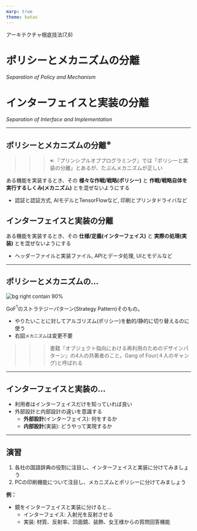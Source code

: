 ```yaml
---
marp: true
theme: katas
---
```

<!-- 
size: 16:9
paginate: true
-->
<!-- header: 勉強会#-->

アーキテクチャ根底技法(7,8)

# ポリシーとメカニズムの分離
_Separation of Policy and Mechanism_

# インターフェイスと実装の分離

_Separation of Interface and Implementation_

---

## ポリシーとメカニズムの分離$^※$

>>> ※:『プリンシプルオブプログラミング』では「ポリシーと実装の分離」とあるが、たぶんメカニズムが正しい

ある機能を実装するとき、その **様々な作戦/戦略(ポリシー)** と **作戦/戦略自体を実行するしくみ(メカニズム)** とを混ぜないようにする

* 認証と認証方式, AIモデルとTensorFlowなど, 印刷とプリンタドライバなど

## インターフェイスと実装の分離

ある機能を実装するとき、その **仕様/定義(インターフェイス)** と **実際の処理(実装)** とを混ぜないようにする

* ヘッダーファイルと実装ファイル, APIとデータ処理, UIとモデルなど

---

## ポリシーとメカニズムの…

![bg right contain 90%](https://kroki.io/plantuml/svg/eNpzKC5JLCopzc1RCC4pSixJTa9U8E0tychP4crMK0ktSktMTlV43Dz3cfOqx03bHzfvqeZSUNDVBRLKCtWJScVAPckltQrF-bmp8Wmlecklmfl5GppctVzJOYnFxQpP9s551rHs_Z6JCqkVJal5KcW4zCJkwCRyDXjcvPBx0-rHzd2Pm3Y9bl4A1qFQDPOqFYpxQE1caOoV8nWLdFEUAfUk5-eVJGbmKdhxOQCdBAw7AJhzj9c=)

GoF$^1$のストラテジーパターン(Strategy Pattern)そのもの。

* やりたいことに対してアルゴリズム(ポリシー)を動的/静的に切り替えるのに使う
* 右図`メカニズム`は変更不要


>>> 書籍『オブジェクト指向における再利用のためのデザインパターン』の4人の共著者のこと。Gang of Four(４人のギャング)と呼ばれる

---

## インターフェイスと実装の...

* 利用者はインターフェイスだけを知っていれば良い
* 外部設計と内部設計の違いを意識する
    * **外部設計**(インターフェイス): 何をするか
    * **内部設計**(実装): どうやって実現するか

<!-- ポリシーとメカニズムについては先日のエンジンを考えると良いかもしれない。車体側のエンジンマウントがメカニズムで、載せるエンジンの種類がポリシー。エンジンが変えられないと困る。もし変えられないと、藤原拓海も須藤京一のランエボⅢにいろは坂で再戦して勝つどころか86を手放すことになっていたかもしれないわけで、重要さも分かると思う -->

---

## 演習

1. 各社の国語辞典の役割に注目し、インターフェイスと実装に分けてみましょう
2. PCの印刷機能について注目し、メカニズムとポリシーに分けてみましょう

**例：**
* 鏡をインターフェイスと実装に分けると…
    * インターフェイス: 入射光を反射させる
    * 実装: 材質、反射率、凹面鏡、装飾、女王様からの質問回答機能

<!-- 国語辞典:
インターフェイス=単語/連語/句の意味や用例を提示すること
実装=説明の仕方や解釈の違い、フォントや色遣い、装丁、デジタル/紙
-->
